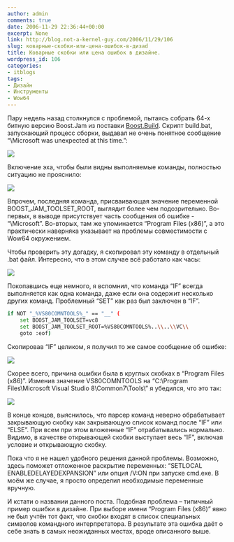 ```yaml
---
author: admin
comments: true
date: 2006-11-29 22:36:44+00:00
excerpt: None
link: http://blog.not-a-kernel-guy.com/2006/11/29/106
slug: коварные-скобки-или-цена-ошибок-в-дизаd
title: Коварные скобки или цена ошибок в дизайне.
wordpress_id: 106
categories:
- itblogs
tags:
- Дизайн
- Инструменты
- Wow64
---
```


Пару недель назад столкнулся с проблемой, пытаясь собрать 64-х битную версию Boost.Jam из поставки [Boost.Build](http://www.boost.org/tools/build/v2/index.html). Скрипт build.bat, запускающий процесс сборки, выдавал не очень понятное сообщение “\Microsoft was unexpected at this time.”:

![](http://blog.not-a-kernel-guy.com/wp-content/uploads/2006/11/build_error_1.png)

Включение эха, чтобы были видны выполняемые команды, полностью ситуацию не прояснило:

![](http://blog.not-a-kernel-guy.com/wp-content/uploads/2006/11/build_error_2.png)

Впрочем, последняя команда, присваивающая значение переменной BOOST_JAM_TOOLSET_ROOT, выглядит более чем подозрительно. Во-первых, в выводе присутствует часть сообщения об ошибке - “\Microsoft”. Во-вторых, там же упоминается “Program Files (x86)”, а это практически наверняка указывает на проблемы совместимости с Wow64 окружением.

Чтобы проверить эту догадку, я скопировал эту команду в отдельный .bat файл. Интересно, что в этом случае всё работало как часы:

![](http://blog.not-a-kernel-guy.com/wp-content/uploads/2006/11/build_error_3.png)

Покопавшись еще немного, я вспомнил, что команда “IF” всегда выполняется как одна команда, даже если она содержит несколько других команд. Проблемный “SET” как раз был заключен в “IF”. 

```bash
if NOT "_%VS80COMNTOOLS%_" == "__" (
    set BOOST_JAM_TOOLSET=vc8
    set BOOST_JAM_TOOLSET_ROOT=%VS80COMNTOOLS%..\\..\\VC\\
    goto :eof)
```

Скопировав “IF” целиком, я получил то же самое сообщение об ошибке:

![](http://blog.not-a-kernel-guy.com/wp-content/uploads/2006/11/build_error_4.png)

Скорее всего, причина ошибки была в круглых скобках в “Program Files (x86)”. Изменив значение VS80COMNTOOLS на “C:\Program Files\Microsoft Visual Studio 8\Common7\Tools\” я убедился, что это так:

![](http://blog.not-a-kernel-guy.com/wp-content/uploads/2006/11/build_error_5.png)

В конце концов, выяснилось, что парсер команд неверно обрабатывает закрывающую скобку как закрывающую список команд после “IF” или “ELSE”. При всем при этом вложенные “IF” отрабатывались нормально. Видимо, в качестве открывающей скобки выступает весь “IF”, включая условие и открывающую скобку.

Пока что я не нашел удобного решения данной проблемы. Возможно, здесь поможет отложенное раскрытие переменных: “SETLOCAL ENABLEDELAYEDEXPANSION” или опция /V:ON при запуске cmd.exe. В моём же случае, я просто определил необходимые переменные вручную.

И кстати о названии данного поста. Подобная проблема – типичный пример ошибки в дизайне. При выборе имени “Program Files (x86)” явно не был учтён тот факт, что скобки входят в список специальных символов командного интерпретатора. В результате эта ошибка даёт о себе знать в самых неожиданных местах, вроде описанного выше.
